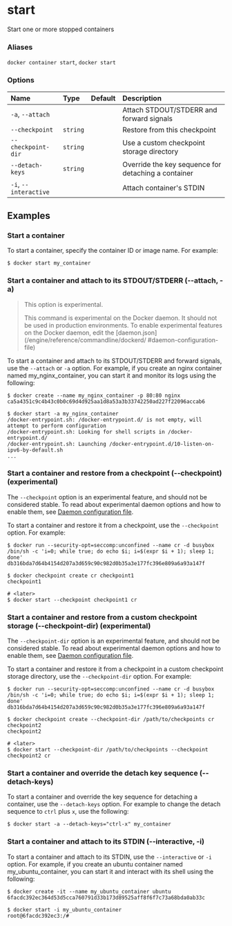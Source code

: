 # start

<!---MARKER_GEN_START-->
Start one or more stopped containers

### Aliases

`docker container start`, `docker start`

### Options

| Name                  | Type     | Default | Description                                         |
|:----------------------|:---------|:--------|:----------------------------------------------------|
| `-a`, `--attach`      |          |         | Attach STDOUT/STDERR and forward signals            |
| `--checkpoint`        | `string` |         | Restore from this checkpoint                        |
| `--checkpoint-dir`    | `string` |         | Use a custom checkpoint storage directory           |
| `--detach-keys`       | `string` |         | Override the key sequence for detaching a container |
| `-i`, `--interactive` |          |         | Attach container's STDIN                            |


<!---MARKER_GEN_END-->

## Examples

### Start a container

To start a container, specify the container ID or image name. For example:

```console
$ docker start my_container
```

### <a name="attach"></a>  Start a container and attach to its STDOUT/STDERR (--attach, -a)

> This option is experimental.
>
> This command is experimental on the Docker daemon. It should not be used in
> production environments.
> To enable experimental features on the Docker daemon, edit the
> [daemon.json](/engine/reference/commandline/dockerd/
#daemon-configuration-file)

To start a container and attach to its STDOUT/STDERR and forward signals, use the `--attach` or `-a` option. For example, if you create an nginx container named my_nginx_container, you can start it and monitor its logs using the following:

```console
$ docker create --name my_nginx_container -p 80:80 nginx
ca5a4351c9c4b43c0b0c69d4d925aa1d8a53a3b33742250ad227f22096accab6

$ docker start -a my_nginx_container
/docker-entrypoint.sh: /docker-entrypoint.d/ is not empty, will attempt to perform configuration
/docker-entrypoint.sh: Looking for shell scripts in /docker-entrypoint.d/
/docker-entrypoint.sh: Launching /docker-entrypoint.d/10-listen-on-ipv6-by-default.sh
...
```

### <a name="checkpoint"></a> Start a container and restore from a checkpoint (--checkpoint) (experimental)

The `--checkpoint` option is an experimental feature, and should not be
considered stable. To read about experimental daemon options and how to enable
them, see
[Daemon configuration file](https://docs.docker.com/engine/reference/commandline/dockerd/#daemon-configuration-file).

To start a container and restore it from a checkpoint, use the `--checkpoint` option. For example:

```console
$ docker run --security-opt=seccomp:unconfined --name cr -d busybox /bin/sh -c 'i=0; while true; do echo $i; i=$(expr $i + 1); sleep 1; done'
db316bda7d64b4154d207a3d659c90c982d0b35a3e177fc396e809a6a93a147f

$ docker checkpoint create cr checkpoint1
checkpoint1

# <later>
$ docker start --checkpoint checkpoint1 cr
```

### <a name="checkpoint-dir"></a>  Start a container and restore from a custom checkpoint storage (--checkpoint-dir) (experimental)

The `--checkpoint-dir` option is an experimental feature, and should not be
considered stable. To read about experimental daemon options and how to enable
them, see
[Daemon configuration file](https://docs.docker.com/engine/reference/commandline/dockerd/#daemon-configuration-file).

To start a container and restore it from a checkpoint in a custom checkpoint storage directory, use the `--checkpoint-dir` option. For example:

```console
$ docker run --security-opt=seccomp:unconfined --name cr -d busybox /bin/sh -c 'i=0; while true; do echo $i; i=$(expr $i + 1); sleep 1; done'
db316bda7d64b4154d207a3d659c90c982d0b35a3e177fc396e809a6a93a147f

$ docker checkpoint create --checkpoint-dir /path/to/checkpoints cr checkpoint2
checkpoint2

# <later>
$ docker start --checkpoint-dir /path/to/checkpoints --checkpoint checkpoint2 cr
```

### <a name="detach-keys"></a> Start a container and override the detach key sequence (--detach-keys)

To start a container and override the key sequence for detaching a container, use the `--detach-keys` option. For example to change the detach sequence to `ctrl` plus `x`, use the following:

```console
$ docker start -a --detach-keys="ctrl-x" my_container
```

### <a name="interactive"></a> Start a container and attach to its STDIN (--interactive, -i)

To start a container and attach to its STDIN, use the `--interactive` or `-i` option. For example, if you create an ubuntu container named my_ubuntu_container, you can start it and interact with its shell using the following:

```console
$ docker create -it --name my_ubuntu_container ubuntu
6facdc392ec364d53d5cca760791d33b173d89525aff8f6f7c73a68bda0ab33c

$ docker start -i my_ubuntu_container
root@6facdc392ec3:/#
```